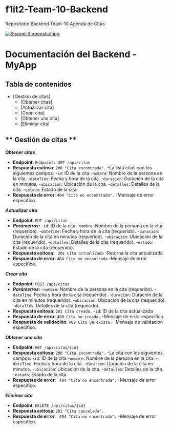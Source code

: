# f1it2-Team-10-Backend
Repositorio Backend Team-10 Agenda de Citas

[![Shared-Screenshot.jpg](https://i.postimg.cc/sgjhf4zS/Shared-Screenshot.jpg)](https://postimg.cc/JGFnPJG4)


# **Documentación del Backend - MyApp**

## **Tabla de contenidos**

- [Gestión de citas]
    - [Obtener citas]
    - [Actualizar cita]
    - [Crear cita]
    - [Obtener una cita]
    - [Eliminar cita]

## ** Gestión de citas **

***Obtener citas***

- **Endpoint**: `Endpoint: GET /api/citas`
- **Respuesta exitosa**: `200 "Cita encontrada".`
    -La lista citas con los siguientes campos:
        -`id`: ID de la cita
        -`nombre`: Nombre de la persona en la cita.
        -`dateTime`: Fecha y hora de la cita.
        -`duracion`: Duración de la cita en minutos.
        -`ubicacion`: Ubicación de la cita.
        -`detalles`: Detalles de la cita.
        -`estado`: Estado de la cita.
- **Respuesta de error**: `404 "Cita no encontrada".`
    -Mensaje de error específico.

***Actualizar cita***
- **Endpoint**: `PUT /api/citas`
- ***Parámetros:***
    -`id`: ID de la cita
    -`nombre`: Nombre de la persona en la cita (requerido).
    -`dateTime`: Fecha y hora de la cita (requerido).
    -`duracion`: Duración de la cita en minutos (requerido).
    -`ubicacion`: Ubicación de la cita (requerido).
    -`detalles`: Detalles de la cita (requerido).
    -`estado`: Estado de la cita (requerido).
- **Respuesta exitosa**: ` 201 Cita actualizada`
    -Retorna la cita actualizada.
- **Respuesta de error**: `404 Cita no encontrada`
    -Mensaje de error específico.

***Crear cita***
- **Endpoint**: `POST /api/citas`
- ***Parámetros:***
    -`nombre`: Nombre de la persona en la cita (requerido).
    -`dateTime`: Fecha y hora de la cita (requerido).
    -`duracion`: Duración de la cita en minutos (requerido).
    -`ubicacion`: Ubicación de la cita (requerido).
    -`detalles`: Detalles de la cita (requerido).
- **Respuesta exitosa**: `201 Cita creada.`
    -`id`: ID de la cita actualizada
- **Respuesta de error**: `400 Cita no creada.`
    -Mensaje de error específico.
- **Respuesta de validación**: `409 Cita ya existe.`
    -Mensaje de validación específico.

***Obtener una cita***
- **Endpoint**: `GET /api/citas/{id}`
- **Respuesta exitosa**: `200 "Cita encontrada".`
    -La cita con los siguientes campos:
        -`id`: ID de la cita
        -`nombre`: Nombre de la persona en la cita.
        -`dateTime`: Fecha y hora de la cita.
        -`duracion`: Duración de la cita en minutos.
        -`ubicacion`: Ubicación de la cita.
        -`detalles`: Detalles de la cita.
        -`estado`: Estado de la cita.
- **Respuesta de error**: ` 404 "Cita no encontrada".`
    -Mensaje de error específico.

***Eliminar cita***
- **Endpoint**: `DELETE /api/citas/{id}`
- **Respuesta exitosa**: `201 "Cita cancelada".`
- **Respuesta de error**: ` 404 "Cita no encontrada".`
    -Mensaje de error específico.
